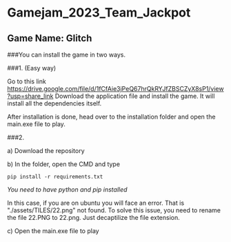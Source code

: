 # Gamejam_2023_Team_Jackpot

## Game Name: Glitch

###You can install the game in two ways.

###1. (Easy way)

Go to this link https://drive.google.com/file/d/1fCfAie3jPeQ67hrQkRYJfZBSCZyX8sP1/view?usp=share_link 
Download the application file and install the game. It will install all the dependencies itself. 

After installation is done, head over to the installation folder and open the main.exe file to play. 


###2.

a) Download the repository

b) In the folder, open the CMD and type

`pip install -r requirements.txt`

*You need to have python and pip installed*

In this case, if you are on ubuntu you will face an error. That is "./assets/TILES/22.png" not found. 
To solve this issue, you need to rename the file 22.PNG to 22.png. Just decaptilize the file extension. 

c) Open the main.exe file to play



